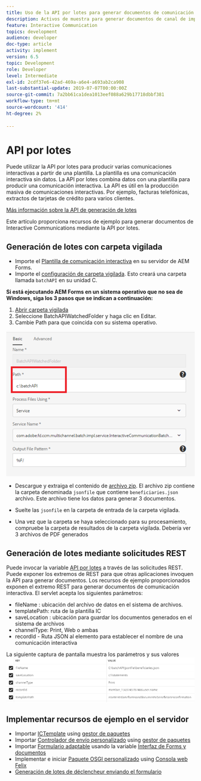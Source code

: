 ```yaml
---
title: Uso de la API por lotes para generar documentos de comunicación interactiva
description: Activos de muestra para generar documentos de canal de impresión mediante la API por lotes
feature: Interactive Communication
topics: development
audience: developer
doc-type: article
activity: implement
version: 6.5
topic: Development
role: Developer
level: Intermediate
exl-id: 2cdf37e6-42ad-469a-a6e4-a693ab2ca908
last-substantial-update: 2019-07-07T00:00:00Z
source-git-commit: 7a2bb61ca1dea1013eef088a629b17718dbbf381
workflow-type: tm+mt
source-wordcount: '414'
ht-degree: 2%

---
```


# API por lotes

Puede utilizar la API por lotes para producir varias comunicaciones interactivas a partir de una plantilla. La plantilla es una comunicación interactiva sin datos. La API por lotes combina datos con una plantilla para producir una comunicación interactiva. La API es útil en la producción masiva de comunicaciones interactivas. Por ejemplo, facturas telefónicas, extractos de tarjetas de crédito para varios clientes.

[Más información sobre la API de generación de lotes](https://experienceleague.adobe.com/docs/experience-manager-65/forms/interactive-communications/generate-multiple-interactive-communication-using-batch-api.html)

Este artículo proporciona recursos de ejemplo para generar documentos de Interactive Communications mediante la API por lotes.

## Generación de lotes con carpeta vigilada

* Importe el [Plantilla de comunicación interactiva](assets/Beneficiaries-confirmation.zip) en su servidor de AEM Forms.
* Importe el [configuración de carpeta vigilada](assets/batch-generation-api.zip). Esto creará una carpeta llamada `batchAPI` en su unidad C.

**Si está ejecutando AEM Forms en un sistema operativo que no sea de Windows, siga los 3 pasos que se indican a continuación:**

1. [Abrir carpeta vigilada](http://localhost:4502/libs/fd/core/WatchfolderUI/content/UI.html)
2. Seleccione BatchAPIWatchedFolder y haga clic en Editar.
3. Cambie Path para que coincida con su sistema operativo.

![path](assets/watched-folder-batch-api-basic.PNG)

* Descargue y extraiga el contenido de [archivo zip](assets/jsonfile.zip). El archivo zip contiene la carpeta denominada `jsonfile` que contiene `beneficiaries.json` archivo. Este archivo tiene los datos para generar 3 documentos.

* Suelte las `jsonfile` en la carpeta de entrada de la carpeta vigilada.
* Una vez que la carpeta se haya seleccionado para su procesamiento, compruebe la carpeta de resultados de la carpeta vigilada. Debería ver 3 archivos de PDF generados

## Generación de lotes mediante solicitudes REST

Puede invocar la variable [API por lotes](https://helpx.adobe.com/experience-manager/6-5/forms/javadocs/index.html) a través de las solicitudes REST. Puede exponer los extremos de REST para que otras aplicaciones invoquen la API para generar documentos.
Los recursos de ejemplo proporcionados exponen el extremo REST para generar documentos de comunicación interactiva. El servlet acepta los siguientes parámetros:

* fileName : ubicación del archivo de datos en el sistema de archivos.
* templatePath: ruta de la plantilla IC
* saveLocation : ubicación para guardar los documentos generados en el sistema de archivos
* channelType: Print, Web o ambas
* recordId - Ruta JSON al elemento para establecer el nombre de una comunicación interactiva

La siguiente captura de pantalla muestra los parámetros y sus valores
![solicitud de ejemplo](assets/generate-ic-batch-servlet.PNG)

## Implementar recursos de ejemplo en el servidor

* Importar [ICTemplate](assets/ICTemplate.zip) using [gestor de paquetes](http://localhost:4502/crx/packmgr/index.jsp)
* Importar [Controlador de envío personalizado](assets/BatchAPICustomSubmit.zip) using [gestor de paquetes](http://localhost:4502/crx/packmgr/index.jsp)
* Importar [Formulario adaptable](assets/BatchGenerationAPIAF.zip) usando la variable [Interfaz de Forms y documentos](http://localhost:4502/aem/forms.html/content/dam/formsanddocuments)
* Implementar e iniciar [Paquete OSGI personalizado](assets/batchgenerationapi.batchgenerationapi.core-1.0-SNAPSHOT.jar) using [Consola web Felix](http://localhost:4502/system/console/bundles)
* [Generación de lotes de déclencheur enviando el formulario](http://localhost:4502/content/dam/formsanddocuments/batchgenerationapi/jcr:content?wcmmode=disabled)
